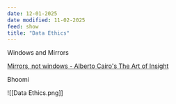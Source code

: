 ```yaml
---
date: 12-01-2025
date modified: 11-02-2025
feed: show
title: "Data Ethics"
---
```


Windows and Mirrors

[Mirrors, not windows - Alberto Cairo's The Art of Insight](https://theartofinsight.substack.com/p/mirrors-not-windows?utm_source=publication-search)

Bhoomi

![[Data Ethics.png]]